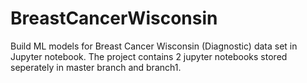 # BreastCancerWisconsin
Build ML models for Breast Cancer Wisconsin (Diagnostic) data set in Jupyter notebook.
The project contains 2 jupyter notebooks stored seperately in master branch and branch1.
